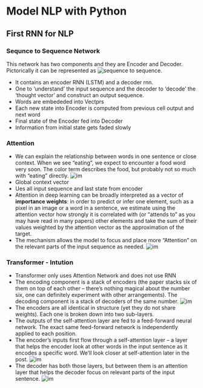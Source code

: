 
# Model NLP with Python

## First RNN for NLP

### Sequnce to Sequence Network
This network has two components and they are Encoder and Decoder. Pictorically it can be represented as ![sequence to sequence](https://miro.medium.com/max/3170/1*sO-SP58T4brE9EHazHSeGA.png).

- It contains an encoder RNN (LSTM) and a decoder rnn. 
- One to ‘understand’ the input sequence and the decoder to ‘decode’ the ‘thought vector’ and construct an output sequence.
- Words are embededed into Vectprs
- Each new state into Encoder is computed from previous cell output and next word
- Final state of the Encoder fed into Decoder
- Information from initial state gets faded slowly

### Attention
- We can explain the relationship between words in one sentence or close context. When we see “eating”, we expect to encounter a food word very soon. The color term describes the food, but probably not so much with “eating” directly. ![im](https://lilianweng.github.io/lil-log/assets/images/sentence-example-attention.png)
- Global context vector
- Ues all input sequence and last state from encoder
- Attention in deep learning can be broadly interpreted as a vector of **importance weights**: in order to predict or infer one element, such as a pixel in an image or a word in a sentence, we estimate using the attention vector how strongly it is correlated with (or “attends to” as you may have read in many papers) other elements and take the sum of their values weighted by the attention vector as the approximation of the target.
- The mechanism allows the model to focus and place more “Attention” on the relevant parts of the input sequence as needed. ![im](https://blog.floydhub.com/content/images/2019/09/Slide41-1.JPG)

### Transformer - Intution
- Transformer only uses Attention Network and does not use RNN
- The encoding component is a stack of encoders (the paper stacks six of them on top of each other – there’s nothing magical about the number six, one can definitely experiment with other arrangements). The decoding component is a stack of decoders of the same number. ![im](https://jalammar.github.io/images/t/The_transformer_encoder_decoder_stack.png)
- The encoders are all identical in structure (yet they do not share weights). Each one is broken down into two sub-layers.
- The outputs of the self-attention layer are fed to a feed-forward neural network. The exact same feed-forward network is independently applied to each position.
- The encoder’s inputs first flow through a self-attention layer – a layer that helps the encoder look at other words in the input sentence as it encodes a specific word. We’ll look closer at self-attention later in the post. ![im](https://jalammar.github.io/images/t/Transformer_encoder.png)
- The decoder has both those layers, but between them is an attention layer that helps the decoder focus on relevant parts of the input sentence. ![im](https://jalammar.github.io/images/t/Transformer_decoder.png)
